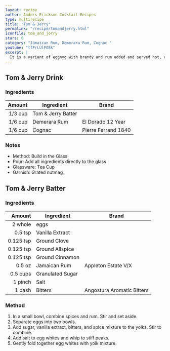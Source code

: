 ```yaml
---
layout: recipe
author: Anders Erickson Cocktail Recipes
type: multirecipe
title: "Tom & Jerry"
permalink: "/recipe/tomandjerry.html"
iconfile: tom_and_jerry
stars: 0
category: "Jamaican Rum, Demerara Rum, Cognac "
youtube: "tfPrLUlFO8k"
excerpt: |
  It is a variant of eggnog with brandy and rum added and served hot, usually in a mug or a bowl. Separate eggs.
---
```


<div class="subrecipe" markdown="1">

## Tom & Jerry Drink

### Ingredients

|  Amount | Ingredient         | Brand               |
| ------: | ------------------ | ------------------- |
| 1/3 cup | Tom & Jerry Batter |
| 1/6 cup | Demerara Rum       | El Dorado 12 Year   |
| 1/6 cup | Cognac             | Pierre Ferrand 1840 |

### Notes

- Method: Build in the Glass
- Pour: Add all ingredients directly to the glass
- Glassware: Tea Cup
- Garnish: Grated nutmeg

</div>
<div class="subrecipe" markdown="1">

## Tom & Jerry Batter

### Ingredients

|    Amount | Ingredient       | Brand                      |
| --------: | ---------------- | -------------------------- |
|   2 whole | eggs             |
|   0.5 tsp | Vanilla Extract  |
| 0.125 tsp | Ground Clove     |
| 0.125 tsp | Ground Allspice  |
| 0.125 tsp | Ground Cinnamon  |
|    0.5 oz | Jamaican Rum     | Appleton Estate V/X        |
|  0.5 cups | Granulated Sugar |
|   1 pinch | Salt             |
|    1 dash | Bitters          | Angostura Aromatic Bitters |

### Method

1. In a small bowl, combine spices and rum. Stir and set aside.
2. Separate eggs into two bowls.
3. Add sugar, vanilla extract, bitters, and spice mixture to the yolks. Stir to combine.
4. Add salt to egg whites and whip to stiff peaks.
5. Gently fold together egg whites with yolk mixture.

</div>
